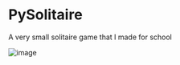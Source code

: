 # PySolitaire
A very small solitaire game that I made for school


![image](https://github.com/user-attachments/assets/78814ea4-0b24-4063-8a9c-227d902c3375)
